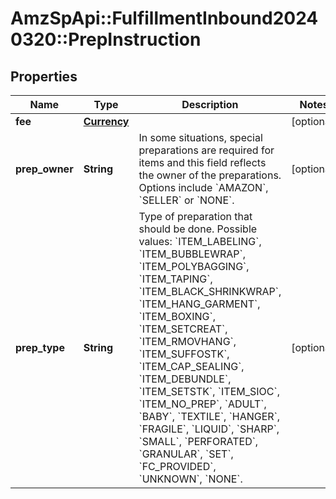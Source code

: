 # AmzSpApi::FulfillmentInbound20240320::PrepInstruction

## Properties
Name | Type | Description | Notes
------------ | ------------- | ------------- | -------------
**fee** | [**Currency**](Currency.md) |  | [optional] 
**prep_owner** | **String** | In some situations, special preparations are required for items and this field reflects the owner of the preparations. Options include &#x60;AMAZON&#x60;, &#x60;SELLER&#x60; or &#x60;NONE&#x60;. | [optional] 
**prep_type** | **String** | Type of preparation that should be done.  Possible values: &#x60;ITEM_LABELING&#x60;, &#x60;ITEM_BUBBLEWRAP&#x60;, &#x60;ITEM_POLYBAGGING&#x60;, &#x60;ITEM_TAPING&#x60;, &#x60;ITEM_BLACK_SHRINKWRAP&#x60;, &#x60;ITEM_HANG_GARMENT&#x60;, &#x60;ITEM_BOXING&#x60;, &#x60;ITEM_SETCREAT&#x60;, &#x60;ITEM_RMOVHANG&#x60;, &#x60;ITEM_SUFFOSTK&#x60;, &#x60;ITEM_CAP_SEALING&#x60;, &#x60;ITEM_DEBUNDLE&#x60;, &#x60;ITEM_SETSTK&#x60;, &#x60;ITEM_SIOC&#x60;, &#x60;ITEM_NO_PREP&#x60;, &#x60;ADULT&#x60;, &#x60;BABY&#x60;, &#x60;TEXTILE&#x60;, &#x60;HANGER&#x60;, &#x60;FRAGILE&#x60;, &#x60;LIQUID&#x60;, &#x60;SHARP&#x60;, &#x60;SMALL&#x60;, &#x60;PERFORATED&#x60;, &#x60;GRANULAR&#x60;, &#x60;SET&#x60;, &#x60;FC_PROVIDED&#x60;, &#x60;UNKNOWN&#x60;, &#x60;NONE&#x60;. | [optional] 

